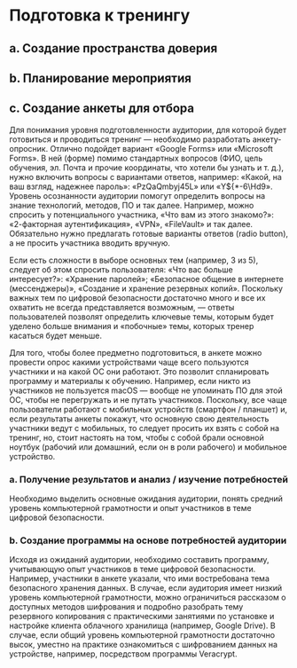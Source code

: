 # Подготовка к тренингу
## a. Создание пространства доверия
## b. Планирование мероприятия
## c. Создание анкеты для отбора

Для понимания уровня подготовленности аудитории, для которой будет готовиться и проводиться тренинг — необходимо разработать анкету-опросник. Отлично подойдет
вариант «Google Forms» или «Microsoft Forms». В ней (форме) помимо стандартных вопросов (ФИО, цель обучения, эл. Почта и прочие координаты, что хотели бы узнать и т. д.), нужно включить вопросы с вариантами ответов, например: «Какой, на ваш взгляд, надежнее пароль»: «PzQaQmbyj45L» или «Y${*-6\Hd9». Уровень осознанности аудитории помогут определить вопросы на знание технологий, методов, ПО и так далее. Например, можно спросить у потенциального участника, «Что вам из этого знакомо?»: «2-факторная аутентификация», «VPN», «FileVault» и так далее. Обязательно нужно предлагать готовые варианты ответов (radio button), а не просить участника вводить вручную.

Если есть сложности в выборе основных тем (например, 3 из 5), следует об этом спросить пользователя: «Что вас больше интересует?»: «Хранение паролей»; «Безопасное общение в интернете (мессенджеры)», «Создание и хранение резервных
копий». Поскольку важных тем по цифровой безопасности достаточно много и все их охватить не всегда представляется возможным, — ответы пользователей позволят определить ключевые темы, которым будет уделено больше внимания и «побочные» темы, которых тренер касаться будет меньше.

Для того, чтобы более предметно подготовиться, в анкете можно провести опрос какими устройствами чаще всего пользуются участники и на какой ОС они работают. Это позволит спланировать программу и материалы к обучению. Например, если никто из участников не пользуется macOS — вообще не упоминать ПО для этой ОС, чтобы не перегружать и не путать участников. Поскольку, все чаще пользователи работают с мобильных устройств (смартфон / планшет) и, если результаты анкеты покажут, что основную свою деятельность участники ведут с мобильных, то следует просить их взять с собой на тренинг, но, стоит настоять на том, чтобы с собой брали основной ноутбук (рабочий или домашний, если он в роли рабочего) и мобильное устройство.

### a. Получение результатов и анализ / изучение потребностей
Необходимо выделить основные ожидания аудитории, понять средний уровень компьютерной грамотности и опыт участников в
теме цифровой безопасности.
### b. Создание программы на основе потребностей аудитории
Исходя из ожиданий аудитории, необходимо составить программу, учитывающую опыт участников в теме цифровой безопасности.
Например, участники в анкете указали, что ими востребована тема безопасного хранения данных. В случае, если аудитория имеет низкий уровень компьютерной грамотности, можно ограничиться рассказом о доступных методов шифрования и подробно разобрать тему резервного копирования с практическими занятиями по установке и настройке клиента облачного хранилища (например, Google Drive). В случае, если общий уровень компьютерной грамотности достаточно высок, уместно на практике ознакомиться с шифрованием данных на устройстве, например, посредством программы Veracrypt.
